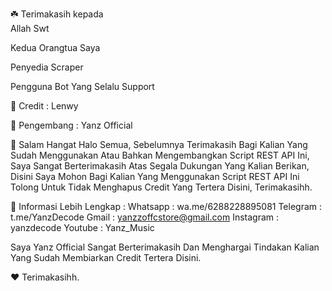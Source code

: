 ☘️ Terimakasih kepada                                
Allah Swt

Kedua Orangtua Saya

Penyedia Scraper

Pengguna Bot Yang Selalu Support

📝 Credit : Lenwy

🥇 Pengembang : Yanz Official

📣 Salam Hangat
Halo Semua, Sebelumnya Terimakasih Bagi Kalian Yang Sudah Menggunakan Atau Bahkan Mengembangkan Script REST API Ini, Saya Sangat Berterimakasih Atas Segala Dukungan Yang Kalian Berikan, Disini Saya Mohon Bagi Kalian Yang Menggunakan Script REST API Ini Tolong Untuk Tidak Menghapus Credit Yang Tertera Disini, Terimakasihh.

📑 Informasi Lebih Lengkap :
Whatsapp : wa.me/6288228895081
Telegram : t.me/YanzDecode
Gmail : yanzzoffcstore@gmail.com
Instagram : yanzdecode
Youtube : Yanz_Music

Saya Yanz Official Sangat Berterimakasih Dan Menghargai Tindakan Kalian Yang Sudah Membiarkan Credit Tertera Disini.

❤️ Terimakasihh.



